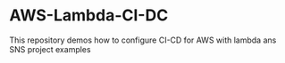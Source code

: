# AWS-Lambda-CI-DC
This repository demos how to configure CI-CD for AWS with lambda ans SNS project examples